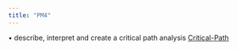 ```yaml
---
title: "PM4"
---
```

• describe, interpret and create a critical path analysis
[Critical-Path](Others/Critical-Path.md)
